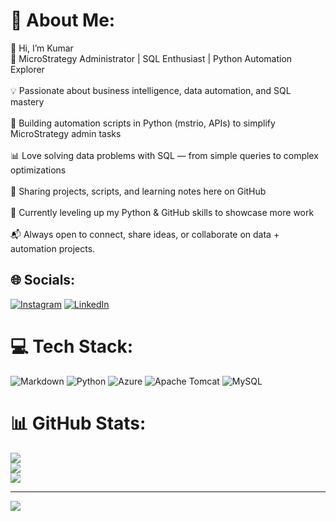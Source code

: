 # 💫 About Me:
👋 Hi, I’m Kumar<br>🚀 MicroStrategy Administrator | SQL Enthusiast | Python Automation Explorer<br><br>💡 Passionate about business intelligence, data automation, and SQL mastery<br><br>🔧 Building automation scripts in Python (mstrio, APIs) to simplify MicroStrategy admin tasks<br><br>📊 Love solving data problems with SQL — from simple queries to complex optimizations<br><br>📂 Sharing projects, scripts, and learning notes here on GitHub<br><br>🌱 Currently leveling up my Python & GitHub skills to showcase more work<br><br>📬 Always open to connect, share ideas, or collaborate on data + automation projects.


## 🌐 Socials:
[![Instagram](https://img.shields.io/badge/Instagram-%23E4405F.svg?logo=Instagram&logoColor=white)](https://instagram.com/ku_mar8133) [![LinkedIn](https://img.shields.io/badge/LinkedIn-%230077B5.svg?logo=linkedin&logoColor=white)](https://linkedin.com/in/www.linkedin.com/in/prasanna-kumar-08a1241a3) 

# 💻 Tech Stack:
![Markdown](https://img.shields.io/badge/markdown-%23000000.svg?style=for-the-badge&logo=markdown&logoColor=white) ![Python](https://img.shields.io/badge/python-3670A0?style=for-the-badge&logo=python&logoColor=ffdd54) ![Azure](https://img.shields.io/badge/azure-%230072C6.svg?style=for-the-badge&logo=microsoftazure&logoColor=white) ![Apache Tomcat](https://img.shields.io/badge/apache%20tomcat-%23F8DC75.svg?style=for-the-badge&logo=apache-tomcat&logoColor=black) ![MySQL](https://img.shields.io/badge/mysql-4479A1.svg?style=for-the-badge&logo=mysql&logoColor=white)
# 📊 GitHub Stats:
![](https://github-readme-stats.vercel.app/api?username=Prasannakumar198&theme=gruvbox&hide_border=false&include_all_commits=false&count_private=false)<br/>
![](https://nirzak-streak-stats.vercel.app/?user=Prasannakumar198&theme=gruvbox&hide_border=false)<br/>
![](https://github-readme-stats.vercel.app/api/top-langs/?username=Prasannakumar198&theme=gruvbox&hide_border=false&include_all_commits=false&count_private=false&layout=compact)

---
[![](https://visitcount.itsvg.in/api?id=Prasannakumar198&icon=0&color=0)](https://visitcount.itsvg.in)

<!-- Proudly created with GPRM ( https://gprm.itsvg.in ) -->
